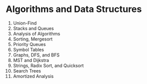 # Algorithms and Data Structures

1. Union-Find
2. Stacks and Queues
3. Analysis of Algorithms
4. Sorting, Mergesort
5. Priority Queues
6. Symbol Tables
7. Graphs, DFS, and BFS
8. MST and Dijkstra
9. Strings, Radix Sort, and Quicksort
10. Search Trees
11. Amortized Analysis
